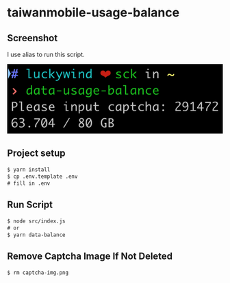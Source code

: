 # taiwanmobile-usage-balance

## Screenshot
I use alias to run this script.

![a screenshot of script executing result](assets/example.png)

## Project setup
```shell
$ yarn install
$ cp .env.template .env
# fill in .env
```

## Run Script
```shell
$ node src/index.js
# or
$ yarn data-balance
```

## Remove Captcha Image If Not Deleted
```shell
$ rm captcha-img.png
```

